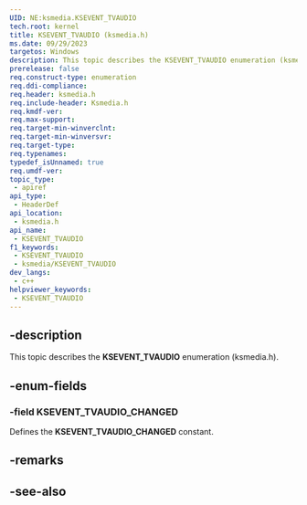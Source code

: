 ```yaml
---
UID: NE:ksmedia.KSEVENT_TVAUDIO
tech.root: kernel
title: KSEVENT_TVAUDIO (ksmedia.h)
ms.date: 09/29/2023
targetos: Windows
description: This topic describes the KSEVENT_TVAUDIO enumeration (ksmedia.h).
prerelease: false
req.construct-type: enumeration
req.ddi-compliance: 
req.header: ksmedia.h
req.include-header: Ksmedia.h
req.kmdf-ver: 
req.max-support: 
req.target-min-winverclnt: 
req.target-min-winversvr: 
req.target-type: 
req.typenames: 
typedef_isUnnamed: true
req.umdf-ver: 
topic_type:
 - apiref
api_type:
 - HeaderDef
api_location:
 - ksmedia.h
api_name:
 - KSEVENT_TVAUDIO
f1_keywords:
 - KSEVENT_TVAUDIO
 - ksmedia/KSEVENT_TVAUDIO
dev_langs:
 - c++
helpviewer_keywords:
 - KSEVENT_TVAUDIO
---
```


## -description

This topic describes the **KSEVENT_TVAUDIO** enumeration (ksmedia.h).

## -enum-fields

### -field KSEVENT_TVAUDIO_CHANGED

Defines the **KSEVENT_TVAUDIO_CHANGED** constant.

## -remarks

## -see-also
